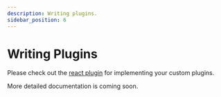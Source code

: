 ```yaml
---
description: Writing plugins.
sidebar_position: 6
---
```


# Writing Plugins

Please check out the [react plugin](https://github.com/zenstackhq/zenstack/tree/main/packages/plugins/react) for implementing your custom plugins.

More detailed documentation is coming soon.
